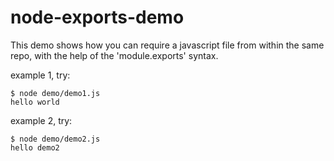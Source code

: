 # node-exports-demo

This demo shows how you can require a javascript file from within the same repo, with the help of the 
'module.exports' syntax. 

example 1, try:

```
$ node demo/demo1.js 
hello world
```

example 2, try:

```
$ node demo/demo2.js
hello demo2
```



